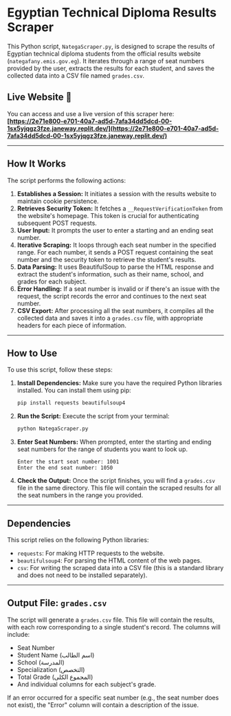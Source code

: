 # Egyptian Technical Diploma Results Scraper

This Python script, `NategaScraper.py`, is designed to scrape the results of Egyptian technical diploma students from the official results website (`nategafany.emis.gov.eg`). It iterates through a range of seat numbers provided by the user, extracts the results for each student, and saves the collected data into a CSV file named `grades.csv`.

## Live Website 🚀

You can access and use a live version of this scraper here:
**[https://2e71e800-e701-40a7-ad5d-7afa34dd5dcd-00-1sx5yjqgz3fze.janeway.replit.dev/](https://2e71e800-e701-40a7-ad5d-7afa34dd5dcd-00-1sx5yjqgz3fze.janeway.replit.dev/)**

---

## How It Works

The script performs the following actions:
1.  **Establishes a Session:** It initiates a session with the results website to maintain cookie persistence.
2.  **Retrieves Security Token:** It fetches a `__RequestVerificationToken` from the website's homepage. This token is crucial for authenticating subsequent POST requests.
3.  **User Input:** It prompts the user to enter a starting and an ending seat number.
4.  **Iterative Scraping:** It loops through each seat number in the specified range. For each number, it sends a POST request containing the seat number and the security token to retrieve the student's results.
5.  **Data Parsing:** It uses BeautifulSoup to parse the HTML response and extract the student's information, such as their name, school, and grades for each subject.
6.  **Error Handling:** If a seat number is invalid or if there's an issue with the request, the script records the error and continues to the next seat number.
7.  **CSV Export:** After processing all the seat numbers, it compiles all the collected data and saves it into a `grades.csv` file, with appropriate headers for each piece of information.

---

## How to Use

To use this script, follow these steps:

1.  **Install Dependencies:** Make sure you have the required Python libraries installed. You can install them using pip:
    ```bash
    pip install requests beautifulsoup4
    ```

2.  **Run the Script:** Execute the script from your terminal:
    ```bash
    python NategaScraper.py
    ```

3.  **Enter Seat Numbers:** When prompted, enter the starting and ending seat numbers for the range of students you want to look up.

    ```
    Enter the start seat number: 1001
    Enter the end seat number: 1050
    ```

4.  **Check the Output:** Once the script finishes, you will find a `grades.csv` file in the same directory. This file will contain the scraped results for all the seat numbers in the range you provided.

---

## Dependencies

This script relies on the following Python libraries:

* `requests`: For making HTTP requests to the website.
* `beautifulsoup4`: For parsing the HTML content of the web pages.
* `csv`: For writing the scraped data into a CSV file (this is a standard library and does not need to be installed separately).

---

## Output File: `grades.csv`

The script will generate a `grades.csv` file. This file will contain the results, with each row corresponding to a single student's record. The columns will include:

* Seat Number
* Student Name (اسم الطالب)
* School (المدرسة)
* Specialization (التخصص)
* Total Grade (المجموع الكلى)
* And individual columns for each subject's grade.

If an error occurred for a specific seat number (e.g., the seat number does not exist), the "Error" column will contain a description of the issue.

